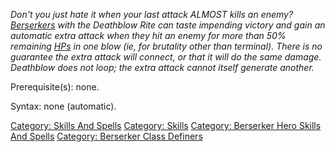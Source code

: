 *Don't you just hate it when your last attack ALMOST kills an enemy?
[Berserkers](:Category:_Berserkers.md "wikilink") with the Deathblow
Rite can taste impending victory and gain an automatic extra attack when
they hit an enemy for more than 50% remaining
[HPs](Hit_Points.md "wikilink") in one blow (ie, for brutality other
than terminal). There is no guarantee the extra attack will connect, or
that it will do the same damage. Deathblow does not loop; the extra
attack cannot itself generate another.*

Prerequisite(s): none.

Syntax: none (automatic).

[Category: Skills And Spells](Category:_Skills_And_Spells "wikilink")
[Category: Skills](Category:_Skills "wikilink") [Category: Berserker
Hero Skills And
Spells](Category:_Berserker_Hero_Skills_And_Spells "wikilink")
[Category: Berserker Class
Definers](Category:_Berserker_Class_Definers "wikilink")
